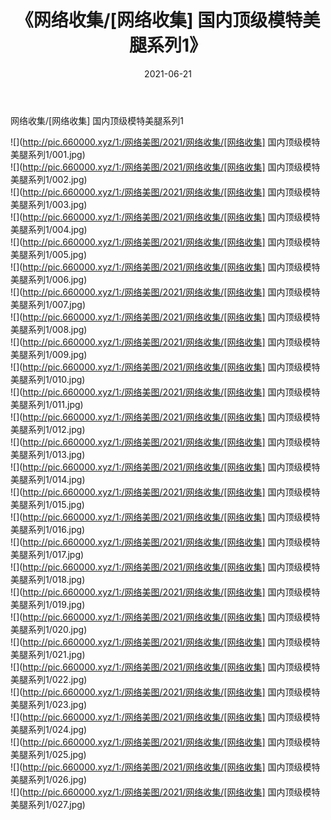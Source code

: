 ﻿---
layout: post
title:  《网络收集/[网络收集] 国内顶级模特美腿系列1》
date:   2021-06-21
img: http://pic.660000.xyz/1:/网络美图/2021/网络收集/[网络收集] 国内顶级模特美腿系列1/000.jpg
categories: [美女, 清纯, 唯美]
---

网络收集/[网络收集] 国内顶级模特美腿系列1

 ![](http://pic.660000.xyz/1:/网络美图/2021/网络收集/[网络收集] 国内顶级模特美腿系列1/001.jpg) <br>![](http://pic.660000.xyz/1:/网络美图/2021/网络收集/[网络收集] 国内顶级模特美腿系列1/002.jpg) <br>![](http://pic.660000.xyz/1:/网络美图/2021/网络收集/[网络收集] 国内顶级模特美腿系列1/003.jpg) <br>![](http://pic.660000.xyz/1:/网络美图/2021/网络收集/[网络收集] 国内顶级模特美腿系列1/004.jpg) <br>![](http://pic.660000.xyz/1:/网络美图/2021/网络收集/[网络收集] 国内顶级模特美腿系列1/005.jpg) <br>![](http://pic.660000.xyz/1:/网络美图/2021/网络收集/[网络收集] 国内顶级模特美腿系列1/006.jpg) <br>![](http://pic.660000.xyz/1:/网络美图/2021/网络收集/[网络收集] 国内顶级模特美腿系列1/007.jpg) <br>![](http://pic.660000.xyz/1:/网络美图/2021/网络收集/[网络收集] 国内顶级模特美腿系列1/008.jpg) <br>![](http://pic.660000.xyz/1:/网络美图/2021/网络收集/[网络收集] 国内顶级模特美腿系列1/009.jpg) <br>![](http://pic.660000.xyz/1:/网络美图/2021/网络收集/[网络收集] 国内顶级模特美腿系列1/010.jpg) <br>![](http://pic.660000.xyz/1:/网络美图/2021/网络收集/[网络收集] 国内顶级模特美腿系列1/011.jpg) <br>![](http://pic.660000.xyz/1:/网络美图/2021/网络收集/[网络收集] 国内顶级模特美腿系列1/012.jpg) <br>![](http://pic.660000.xyz/1:/网络美图/2021/网络收集/[网络收集] 国内顶级模特美腿系列1/013.jpg) <br>![](http://pic.660000.xyz/1:/网络美图/2021/网络收集/[网络收集] 国内顶级模特美腿系列1/014.jpg) <br>![](http://pic.660000.xyz/1:/网络美图/2021/网络收集/[网络收集] 国内顶级模特美腿系列1/015.jpg) <br>![](http://pic.660000.xyz/1:/网络美图/2021/网络收集/[网络收集] 国内顶级模特美腿系列1/016.jpg) <br>![](http://pic.660000.xyz/1:/网络美图/2021/网络收集/[网络收集] 国内顶级模特美腿系列1/017.jpg) <br>![](http://pic.660000.xyz/1:/网络美图/2021/网络收集/[网络收集] 国内顶级模特美腿系列1/018.jpg) <br>![](http://pic.660000.xyz/1:/网络美图/2021/网络收集/[网络收集] 国内顶级模特美腿系列1/019.jpg) <br>![](http://pic.660000.xyz/1:/网络美图/2021/网络收集/[网络收集] 国内顶级模特美腿系列1/020.jpg) <br>![](http://pic.660000.xyz/1:/网络美图/2021/网络收集/[网络收集] 国内顶级模特美腿系列1/021.jpg) <br>![](http://pic.660000.xyz/1:/网络美图/2021/网络收集/[网络收集] 国内顶级模特美腿系列1/022.jpg) <br>![](http://pic.660000.xyz/1:/网络美图/2021/网络收集/[网络收集] 国内顶级模特美腿系列1/023.jpg) <br>![](http://pic.660000.xyz/1:/网络美图/2021/网络收集/[网络收集] 国内顶级模特美腿系列1/024.jpg) <br>![](http://pic.660000.xyz/1:/网络美图/2021/网络收集/[网络收集] 国内顶级模特美腿系列1/025.jpg) <br>![](http://pic.660000.xyz/1:/网络美图/2021/网络收集/[网络收集] 国内顶级模特美腿系列1/026.jpg) <br>![](http://pic.660000.xyz/1:/网络美图/2021/网络收集/[网络收集] 国内顶级模特美腿系列1/027.jpg) <br>